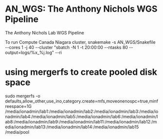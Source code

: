 # AN_WGS: The Anthony Nichols WGS Pipeline
The Anthony Nichols Lab WGS Pipeline

To run Compute Canada Niagara cluster, snakemake -s AN_WGS/Snakefile  --cores 1 -j 40 --cluster "sbatch -N 1 -t 20:00:00 --ntasks 80 --output=logs/%x_%j.log" --ri
# using mergerfs to create pooled disk space
sudo mergerfs -o defaults,allow_other,use_ino,category.create=mfs,moveonenospc=true,minfreespace=1G /media/ionadmin/lab1:/media/ionadmin/lab2:/media/ionadmin/lab3:/media/ionadmin/lab4:/media/ionadmin/lab5:/media/ionadmin/lab6:/media/ionadmin/lab8:/media/ionadmin/lab9:/media/ionadmin/lab11:/media/ionadmin/lab12:/media/ionadmin/lab13:/media/ionadmin/lab14:/media/ionadmin/lab15 /media/pool
